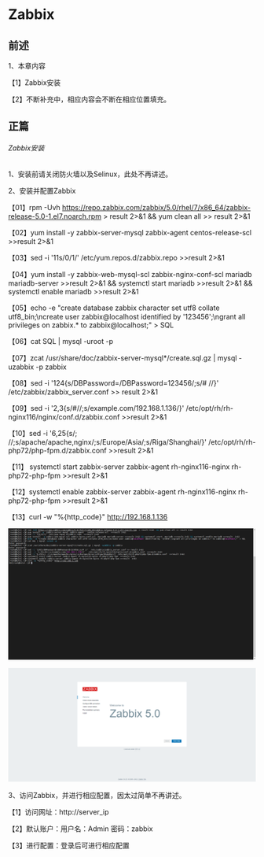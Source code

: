 # Zabbix

## 前述

1、本章内容

【1】Zabbix安装

【2】不断补充中，相应内容会不断在相应位置填充。

## 正篇

###### Zabbix安装

1、安装前请关闭防火墙以及Selinux，此处不再讲述。

2、安装并配置Zabbix

【01】rpm -Uvh https://repo.zabbix.com/zabbix/5.0/rhel/7/x86_64/zabbix-release-5.0-1.el7.noarch.rpm  > result 2>&1  && yum clean all >> result 2>&1

【02】yum install -y  zabbix-server-mysql zabbix-agent   centos-release-scl  >>result 2>&1

【03】sed -i '11s/0/1/' /etc/yum.repos.d/zabbix.repo  >>result 2>&1

【04】yum install  -y zabbix-web-mysql-scl zabbix-nginx-conf-scl  mariadb mariadb-server >>result 2>&1 && systemctl start  mariadb >>result 2>&1 && systemctl enable mariadb >>result  2>&1

【05】echo  -e "create database zabbix character set utf8 collate utf8_bin;\ncreate user zabbix@localhost identified by '123456';\ngrant all privileges on zabbix.* to zabbix@localhost;"  > SQL

【06】cat SQL | mysql -uroot -p

【07】zcat /usr/share/doc/zabbix-server-mysql*/create.sql.gz | mysql -uzabbix -p zabbix

【08】sed -i '124{s/DBPassword=/DBPassword=123456/;s/# //}'  /etc/zabbix/zabbix_server.conf >> result 2>&1

【09】sed  -i '2,3{s/#//;s/example.com/192.168.1.136/}'   /etc/opt/rh/rh-nginx116/nginx/conf.d/zabbix.conf  >>result 2>&1

【10】sed -i '6,25{s/; //;s/apache/apache,nginx/;s/Europe/Asia/;s/Riga/Shanghai/}' /etc/opt/rh/rh-php72/php-fpm.d/zabbix.conf  >>result 2>&1

【11】 systemctl start zabbix-server zabbix-agent rh-nginx116-nginx rh-php72-php-fpm  >>result 2>&1

【12】systemctl enable zabbix-server zabbix-agent rh-nginx116-nginx rh-php72-php-fpm >>result  2>&1

【13】curl -w "%{http_code}" http://192.168.1.136

![zabbix安装1](zabbix安装1.png)

![zabbix2](zabbix2.png)

3、访问Zabbix，并进行相应配置，因太过简单不再讲述。

【1】访问网址：http://server_ip

【2】默认账户：用户名：Admin 密码：zabbix

【3】进行配置：登录后可进行相应配置
